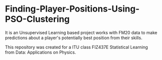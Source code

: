 # Finding-Player-Positions-Using-PSO-Clustering
It is an Unsupervised Learning based project works with FM20 data to make predictions about a player's potentially best position from their skills.

This repository was created for a ITU class FIZ437E Statistical Learning from Data: Applications on Physics.
